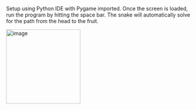 Setup using Python IDE with Pygame imported. Once the screen is loaded, run the program by hitting the space bar.
The snake will automatically solve for the path from the head to the fruit.

<img width="201" alt="image" src="https://user-images.githubusercontent.com/59645751/125553766-6ed482ab-a519-4105-9cd1-c87026f557e1.png">

